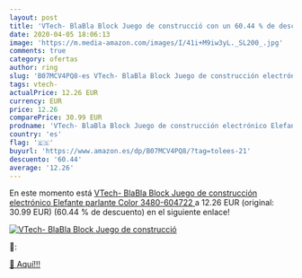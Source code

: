 ```yaml
---
layout: post
title: 'VTech- BlaBla Block Juego de construcció con un 60.44 % de descuento'
date: 2020-04-05 18:06:13
image: 'https://m.media-amazon.com/images/I/41i+M9iw3yL._SL200_.jpg'
comments: true
category: ofertas
author: ring
slug: 'B07MCV4PQ8-es VTech- BlaBla Block Juego de construcción electrónico...'
tags: vtech-
actualPrice: 12.26 EUR
currency: EUR
price: 12.26
comparePrice: 30.99 EUR
prodname: 'VTech- BlaBla Block Juego de construcción electrónico Elefante parlante  Color  3480-604722 '
country: 'es'
flag: '🇪🇸'
buyurl: 'https://www.amazon.es/dp/B07MCV4PQ8/?tag=tolees-21'
descuento: '60.44'
average: '12.26'
---
```


En este momento está [VTech- BlaBla Block Juego de construcción electrónico Elefante parlante  Color  3480-604722 ](https://www.amazon.es/dp/B07MCV4PQ8/?tag=tolees-21) a 12.26 EUR (original: 30.99 EUR) (60.44 %  de descuento) en el siguiente enlace!

[![VTech- BlaBla Block Juego de construcció](https://m.media-amazon.com/images/I/41i+M9iw3yL._SL200_.jpg)](https://www.amazon.es/dp/B07MCV4PQ8/?tag=tolees-21)

🔎:


[🛒 Aquí!!!](https://www.amazon.es/dp/B07MCV4PQ8/?tag=tolees-21)
